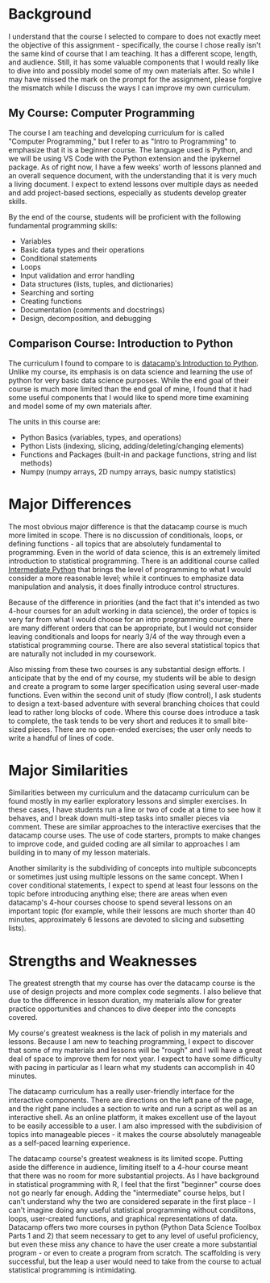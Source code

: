 # Background

I understand that the course I selected to compare to does not exactly meet the objective of this assignment - specifically, the course I
chose really isn't the same kind of course that I am teaching. It has a different scope, length, and audience. Still, it has some valuable
components that I would really like to dive into and possibly model some of my own materials after. So while I may have missed the mark on
the prompt for the assignment, please forgive the mismatch while I discuss the ways I can improve my own curriculum.

## My Course: Computer Programming

The course I am teaching and developing curriculum for is called "Computer Programming," but I refer to  as "Intro to Programming" to emphasize
that it is a beginner course. The language used is Python, and we will be using VS Code with the Python extension and the ipykernel package.
As of right now, I have a few weeks' worth of lessons planned and an overall sequence document, with the understanding that it is very much
a living document. I expect to extend lessons over multiple days as needed and add project-based sections, especially as students develop 
greater skills.

By the end of the course, students will be proficient with the following fundamental programming skills:

* Variables
* Basic data types and their operations
* Conditional statements
* Loops
* Input validation and error handling
* Data structures (lists, tuples, and dictionaries)
* Searching and sorting
* Creating functions
* Documentation (comments and docstrings)
* Design, decomposition, and debugging


## Comparison Course: Introduction to Python

The curriculum I found to compare to is [datacamp's Introduction to Python](https://www.datacamp.com/courses/intro-to-python-for-data-science).
Unlike my course, its emphasis is on data science and learning the use of python for very basic data science purposes. While the end goal 
of their course is much more limited than the end goal of mine, I found that it had some useful components that I would like to
spend more time examining and model some of my own materials after.

The units in this course are:
* Python Basics (variables, types, and operations)
* Python Lists (indexing, slicing, adding/deleting/changing elements)
* Functions and Packages (built-in and package functions, string and list methods)
* Numpy (numpy arrays, 2D numpy arrays, basic numpy statistics)


# Major Differences

The most obvious major difference is that the datacamp course is much more limited in scope. There is no discussion of conditionals, loops, or 
defining functions - all topics that are absolutely fundamental to programming. Even in the world of data science, this is an extremely 
limited introduction to statistical programming. There is an additional course called
[Intermediate Python](https://www.datacamp.com/courses/intermediate-python) that brings the level of programming to what I would consider
a more reasonable level; while it continues to emphasize data manipulation and analysis, it does finally introduce control structures.

Because of the difference in priorities (and the fact that it's intended as two 4-hour courses for an adult working in data science),
the order of topics is very far from what I would choose for an intro programming course; there are many different orders that can be
appropriate, but I would not consider leaving conditionals and loops for nearly 3/4 of the way through even a statistical programming course.
There are also several statistical topics that are naturally not included in my coursework.

Also missing from these two courses is any substantial design efforts. I anticipate that by the end of my course, my students will be able to
design and create a program to some larger specification using several user-made functions. Even within the second unit of study (flow control),
I ask students to design a text-based adventure with several branching choices that could lead to rather long blocks of code. Where this 
course does introduce a task to complete, the task tends to be very short and reduces it to small bite-sized pieces. There are no open-ended
exercises; the user only needs to write a handful of lines of code.


# Major Similarities

Similarities between my curriculum and the datacamp curriculum can be found mostly in my earlier exploratory lessons and simpler exercises.
In these cases, I have students run a line or two of code at a time to see how it behaves, and I break down multi-step tasks into smaller pieces
via comment. These are similar approaches to the interactive exercises that the datacamp course uses. The use of code starters, prompts to make 
changes to improve code, and guided coding are all similar to approaches I am building in to many of my lesson materials.

Another similarity is the subdividing of concepts into multiple subconcepts or sometimes just using multiple lessons on the same concept. 
When I cover conditional statements, I expect to spend at least four lessons on the topic before introducing anything else; there are areas when 
even datacamp's 4-hour courses choose to spend several lessons on an important topic (for example, while their lessons are much shorter than 
40 minutes, approximately 6 lessons are devoted to slicing and subsetting lists). 


# Strengths and Weaknesses

The greatest strength that my course has over the datacamp course is the use of design projects and more complex code segments. I also believe 
that due to the difference in lesson duration, my materials allow for greater practice opportunities and chances to dive deeper into the
concepts covered. 

My course's greatest weakness is the lack of polish in my materials and lessons. Because I am new to teaching programming, I expect to discover 
that some of my materials and lessons will be "rough" and I will have a great deal of space to improve them for next year. I expect to have
some difficulty with pacing in particular as I learn what my students can accomplish in 40 minutes.

The datacamp curriculum has a really user-friendly interface for the interactive components. There are directions on the left pane of the page,
and the right pane includes a section to write and run a script as well as an interactive shell. As an online platform, it makes excellent use of
the layout to be easily accessible to a user. I am also impressed with the subdivision of topics into manageable pieces - it makes the course
absolutely manageable as a self-paced learning experience.

 The datacamp course's greatest weakness is its limited scope. Putting aside the difference in audience, limiting itself to a 4-hour course
 meant that there was no room for more substantial projects. As I have background in statistical programming with R, I feel that the first 
 "beginner" course does not go nearly far enough. Adding the "intermediate" course helps, but I can't understand why the two are considered
 separate in the first place - I can't imagine doing any useful statistical programming without condiitons, loops, user-created functions,
 and graphical representations of data. Datacamp offers two more courses in python (Python Data Science Toolbox Parts 1 and 2) that seem 
 necessary to get to any level of useful proficiency, but even these miss any chance to have the user create a more substantial program - 
 or even to create a program from scratch. The scaffolding is very successful, but the leap a user would need to take from the course to
 actual statistical programming is intimidating.
 
 

